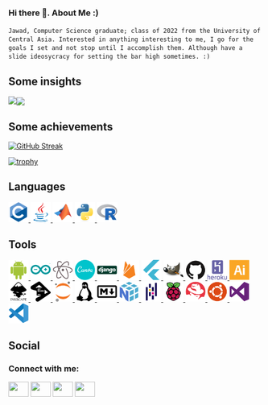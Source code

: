 ### Hi there 👋. About Me :)
<!--
**qalmaqihir/qalmaqihir** is a ✨ _special_ ✨ repository because its `README.md` (this file) appears on your GitHub profile.

Here are some ideas to get you started:

- 🔭 I’m currently working on ...
- 🌱 I’m currently learning ...
- 👯 I’m looking to collaborate on ...
- 🤔 I’m looking for help with ...
- 💬 Ask me about ...
- 📫 How to reach me: ...
- 😄 Pronouns: ...
- ⚡ Fun fact: ...

[![My GitHub stats](https://github-readme-stats.vercel.app/api?username=qalmaqihir)](https://github.com/anuraghazra/github-readme-stats)
![My GitHub stats](https://github-readme-stats.vercel.app/api?username=qalmaqihir&hide=contribs,prs)
![My GitHub stats](https://github-readme-stats.vercel.app/api?username=qalmaqihir&count_private=true)
![My GitHub stats](https://github-readme-stats.vercel.app/api?username=qalmaqihir&show_icons=true)
![My GitHub stats](https://github-readme-stats.vercel.app/api?username=qalmaqihir&show_icons=true&theme=radical)

Github extra pins
[![Readme Card](https://github-readme-stats.vercel.app/api/pin/?username=qalmaqihir&repo=github-readme-stats)](https://github.com/qalmaqihir/github-readme-stats)
Github Lang card
[![Top Langs](https://github-readme-stats.vercel.app/api/top-langs/?username=anuraghazra)](https://github.com/anuraghazra/github-readme-stats)

Used these

![My GitHub stats](https://github-readme-stats.vercel.app/api?username=qalmaqihir&count_private=true&show_icons=true)

[![Top Langs](https://github-readme-stats.vercel.app/api/top-langs/?username=qalmaqihir&layout=compact)](https://github.com/qalmaqihir/github-readme-stats)
-->

`Jawad, Computer Science graduate; class of 2022 from the University of Central Asia. Interested in anything interesting to me, I go for the goals I set and not stop until I accomplish them. Although have a slide ideosycracy for setting the bar high sometimes. :)`

## Some insights
<a href="">
  <img align="left" src="https://github-readme-stats.vercel.app/api?username=qalmaqihir&count_private=true&show_icons=true&hide=contribs" />
</a>
<a href="https://github.com/qalmaqihir/github-readme-stats">
  <img align="center" src="https://github-readme-stats.vercel.app/api/top-langs/?username=qalmaqihir&layout=compact" />
</a>


## Some achievements 

[![GitHub Streak](https://github-readme-streak-stats.herokuapp.com/?user=qalmaqihir&layout=compact)](https://git.io/streak-stats)

[![trophy](https://github-profile-trophy.vercel.app/?username=qalmaqihir&row=1&margin-w=15&margin-h=15)](https://github.com/ryo-ma/github-profile-trophy)


## Languages
<p align="left"> <a href="https://www.cprogramming.com/" target="_blank"> <img src="https://github.com/devicons/devicon/blob/master/icons/c/c-original.svg" alt="c" width="40" height="40"/> </a> <a href="https://www.java.com/en/" target="_blank"> <img src="https://github.com/devicons/devicon/blob/master/icons/java/java-original.svg" alt="java" width="40" height="40"/> </a> <a href="https://www.mathworks.com/?s_tid=mlh_gn_logo" target="_blank"> <img src="https://github.com/devicons/devicon/blob/master/icons/matlab/matlab-original.svg" alt="matlab" width="40" height="40"/> </a> <a href="https://www.python.org" target="_blank"> <img src="https://github.com/devicons/devicon/blob/master/icons/python/python-original.svg" alt="python" width="40" height="40"/> </a><a href="https://www.r-project.org/" target="_blank"> <img src="https://github.com/devicons/devicon/blob/master/icons/r/r-original.svg" alt="r" width="40" height="40"/></a> </p>

## Tools
<p align="left"> <a href="" target="_blank"> <img src="https://github.com/devicons/devicon/blob/master/icons/android/android-original.svg" alt="android" width="40" height="40"/> </a> <a href="" target="_blank"> <img src="https://github.com/devicons/devicon/blob/master/icons/arduino/arduino-original.svg" alt="arduino" width="40" height="40"/> </a> <a href="https://www.mathworks.com/?s_tid=mlh_gn_logo" target="_blank"> <img src="https://github.com/devicons/devicon/blob/master/icons/atom/atom-original.svg" alt="atom" width="40" height="40"/> </a> <a href="" target="_blank"> <img src="https://github.com/devicons/devicon/blob/master/icons/canva/canva-original.svg" alt="canva" width="40" height="40"/> </a>  <a href="" target="_blank"> <img src="https://github.com/devicons/devicon/blob/master/icons/django/django-original.svg" alt="django" width="40" height="40"/> </a> <a href="" target="_blank"> <img src="https://github.com/devicons/devicon/blob/master/icons/firebase/firebase-plain.svg" alt="firebase" width="40" height="40"/> </a> <a href="" target="_blank"> <img src="https://github.com/devicons/devicon/blob/master/icons/flutter/flutter-plain.svg" alt="flutter" width="40" height="40"/> </a> <a href="" target="_blank"> <img src="https://github.com/devicons/devicon/blob/master/icons/gimp/gimp-original.svg" alt="gimp" width="40" height="40"/> </a> <a href="" target="_blank"> <img src="https://github.com/devicons/devicon/blob/master/icons/github/github-original.svg" alt="github" width="40" height="40"/> </a> <a href="" target="_blank"> <img src="https://github.com/devicons/devicon/blob/master/icons/heroku/heroku-plain-wordmark.svg" alt="heroku" width="40" height="40"/> </a> <a href="" target="_blank"> <img src="https://github.com/devicons/devicon/blob/master/icons/illustrator/illustrator-plain.svg" alt="illustrator" width="40" height="40"/> </a> <a href="" target="_blank"> <img src="https://github.com/devicons/devicon/blob/master/icons/inkscape/inkscape-plain-wordmark.svg" alt="inkscape" width="40" height="40"/> </a><a href="" target="_blank"> <img src="https://github.com/devicons/devicon/blob/master/icons/jetbrains/jetbrains-plain.svg" alt="jetbrain" width="40" height="40"/> </a><a href="" target="_blank"> <img src="https://github.com/devicons/devicon/blob/master/icons/jupyter/jupyter-original.svg" alt="jupyter" width="40" height="40"/> </a> <a href="" target="_blank"> <img src="https://github.com/devicons/devicon/blob/master/icons/linux/linux-plain.svg" alt="linux" width="40" height="40"/> </a> <a href="" target="_blank"> <img src="https://github.com/devicons/devicon/blob/master/icons/markdown/markdown-original.svg" alt="markdown" width="40" height="40"/> </a> <a href="" target="_blank"> <img src="https://github.com/devicons/devicon/blob/master/icons/numpy/numpy-original.svg" alt="numpy" width="40" height="40"/> </a> <a href="" target="_blank"> <img src="https://github.com/devicons/devicon/blob/master/icons/pandas/pandas-original.svg" alt="pandas" width="40" height="40"/> </a>
    <a href="" target="_blank"> <img src="https://github.com/devicons/devicon/blob/master/icons/raspberrypi/raspberrypi-original.svg" alt="raspberrypi" width="40" height="40"/> </a> <a href="" target="_blank"> <img src="https://github.com/devicons/devicon/blob/master/icons/redhat/redhat-plain.svg" alt="redhat" width="40" height="40"/> </a> <a href="" target="_blank"> <img src="https://github.com/devicons/devicon/blob/master/icons/ubuntu/ubuntu-plain.svg" alt="ubuntu" width="40" height="40"/> </a> <a href="" target="_blank"> <img src="https://github.com/devicons/devicon/blob/master/icons/visualstudio/visualstudio-plain.svg" alt="visualstudio" width="40" height="40"/> </a><a href="" target="_blank"> <img src="https://github.com/devicons/devicon/blob/master/icons/vscode/vscode-original.svg" alt="viscode" width="40" height="40"/> </a>
  
</p>


## Social
<h3 align="left">Connect with me:</h3>
<p align="left"> <a href="https://twitter.com/qalmaqihir" target="blank"><img align="center" src="https://cdn.jsdelivr.net/npm/simple-icons@3.0.1/icons/twitter.svg" alt="" height="30" width="40" /></a> <a href="https://www.linkedin.com/in/jawad-haider-uca/" target="blank"><img align="center" src="https://cdn.jsdelivr.net/npm/simple-icons@3.0.1/icons/linkedin.svg" alt="" height="30" width="40" /></a> <a href="https://www.instagram.com/falconsiisms" target="blank"><img align="center" src="https://cdn.jsdelivr.net/npm/simple-icons@3.0.1/icons/instagram.svg" alt="" height="30" width="40" /></a> <a href="https://discord.gg/APA5skZx7K" target="blank"><img align="center" src="https://cdn.jsdelivr.net/npm/simple-icons@3.0.1/icons/discord.svg" alt="" height="30" width="40" /></a>
</p>

